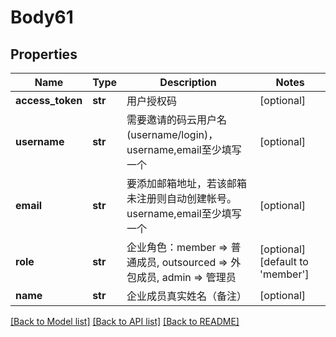 # Body61

## Properties
Name | Type | Description | Notes
------------ | ------------- | ------------- | -------------
**access_token** | **str** | 用户授权码 | [optional] 
**username** | **str** | 需要邀请的码云用户名(username/login)，username,email至少填写一个 | [optional] 
**email** | **str** | 要添加邮箱地址，若该邮箱未注册则自动创建帐号。username,email至少填写一个 | [optional] 
**role** | **str** | 企业角色：member &#x3D;&gt; 普通成员, outsourced &#x3D;&gt; 外包成员, admin &#x3D;&gt; 管理员 | [optional] [default to 'member']
**name** | **str** | 企业成员真实姓名（备注） | [optional] 

[[Back to Model list]](../README.md#documentation-for-models) [[Back to API list]](../README.md#documentation-for-api-endpoints) [[Back to README]](../README.md)


